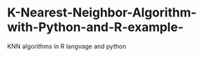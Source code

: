 # K-Nearest-Neighbor-Algorithm-with-Python-and-R-example-


KNN algorithms in R langvage and python 
